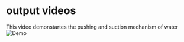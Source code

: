 # output videos
This video demonstartes the pushing and suction mechanism of water
![Demo](pushing_sucking_water.gif)


